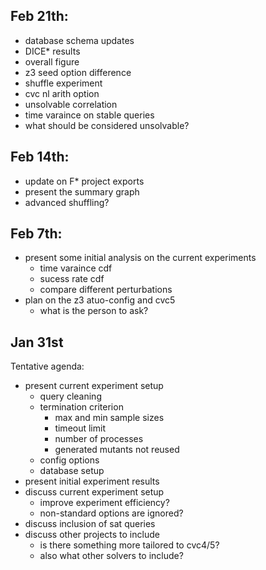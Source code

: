 
## Feb 21th:

* database schema updates
* DICE* results
* overall figure
* z3 seed option difference
* shuffle experiment
* cvc nl arith option
* unsolvable correlation
* time varaince on stable queries
* what should be considered unsolvable?

## Feb 14th:

* update on F* project exports
* present the summary graph
* advanced shuffling?

## Feb 7th:

* present some initial analysis on the current experiments 
   * time varaince cdf
   * sucess rate cdf
   * compare different perturbations
* plan on the z3 atuo-config and cvc5
   * what is the person to ask?

## Jan 31st

Tentative agenda:
* present current experiment setup
    * query cleaning
    * termination criterion
        * max and min sample sizes
        * timeout limit
        * number of processes
        * generated mutants not reused
    * config options
    * database setup
* present initial experiment results
* discuss current experiment setup
    * improve experiment efficiency?
    * non-standard options are ignored?
* discuss inclusion of sat queries
* discuss other projects to include
    * is there something more tailored to cvc4/5?
    * also what other solvers to include?

